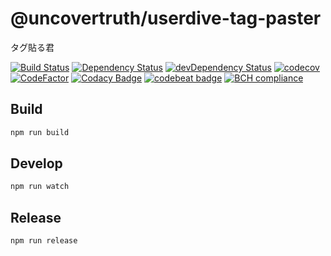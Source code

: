 # @uncovertruth/userdive-tag-paster

タグ貼る君

[![Build Status][travis-image]][travis-url] [![Dependency Status][david-dm-image]][david-dm-url] [![devDependency Status][dev-david-dm-image]][dev-david-dm-url]
[![codecov](https://codecov.io/gh/uncovertruth/userdive-tag-paster/branch/master/graph/badge.svg)](https://codecov.io/gh/uncovertruth/userdive-tag-paster)
[![CodeFactor](https://www.codefactor.io/repository/github/uncovertruth/userdive-tag-paster/badge)](https://www.codefactor.io/repository/github/uncovertruth/userdive-tag-paster)
[![Codacy Badge](https://api.codacy.com/project/badge/Grade/b43aea6192ae4909992dfec69398011d)](https://www.codacy.com/app/USERDIVE/userdive-tag-paster?utm_source=github.com&amp;utm_medium=referral&amp;utm_content=uncovertruth/userdive-tag-paster&amp;utm_campaign=Badge_Grade)
[![codebeat badge](https://codebeat.co/badges/619690bd-4961-490e-8788-49446a3dc905)](https://codebeat.co/projects/github-com-uncovertruth-userdive-tag-paster-master)
[![BCH compliance](https://bettercodehub.com/edge/badge/uncovertruth/userdive-tag-paster?branch=master)](https://bettercodehub.com/)

## Build

```sh
npm run build
```

## Develop

```sh
npm run watch
```

## Release

```sh
npm run release
```

[travis-image]: https://travis-ci.org/uncovertruth/userdive-tag-paster.svg?branch=master
[travis-url]: https://travis-ci.org/uncovertruth/userdive-tag-paster
[david-dm-image]: https://david-dm.org/uncovertruth/userdive-tag-paster.svg
[david-dm-url]: https://david-dm.org/uncovertruth/userdive-tag-paster
[dev-david-dm-image]: https://david-dm.org/uncovertruth/userdive-tag-paster/dev-status.svg
[dev-david-dm-url]: https://david-dm.org/uncovertruth/userdive-tag-paster?type=dev

